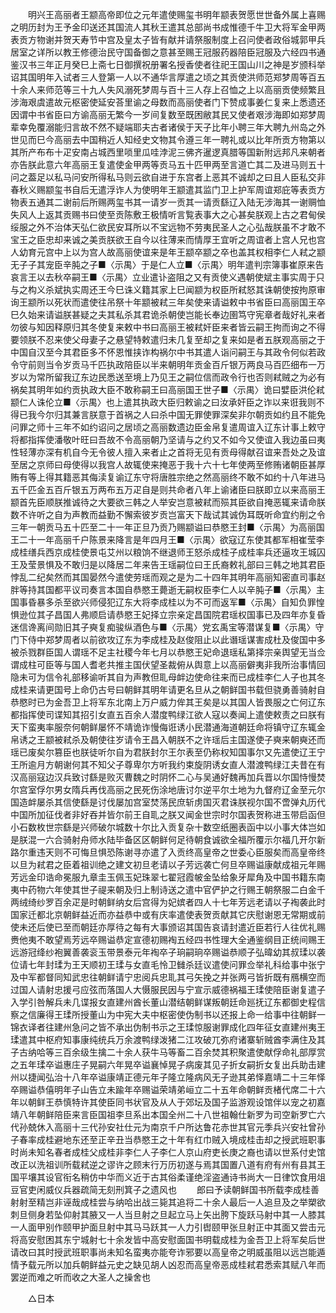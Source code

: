 <!-- { "loadSidebar": true } -->
　　明兴王高丽者王颛高帝即位之元年遣使赐玺书明年颛表贺愿世世备外属上喜赐之明历封为王予金印送还其国流人其秋王遣其总部尚书成惟德千牛卫大将军金甲两表贡方物谢并贺天寿节中宫及皇太子皆有献并请祭服制度上召问使者政俗城郭甲兵居室之详所以教王修德治民守国备御之意甚至赐王冠服药器陪臣冠服及六经四书通鉴汉书三年正月癸巳上斋七日御撰祝册署名授香使者往祀王国山川之神是岁颁科举诏其国明年入试者三人登第一人以不通华言厚遣之顷之其贡使洪师范郑梦周等百五十余人来师范等三十九人失风溺死梦周与百十三人存上召恤之上以高丽贡使频繁且涉海艰虞遣故元枢密使延安荅里谕之母数而高丽使者门下赞成事姜仁复来上悉遗还因谓中书省臣曰方谕高丽无繁今一岁间复数至既困敝其民又使者艰涉海即如郑梦周辈幸免覆溺能归言故不然不疑端耶夫古者诸侯于天子比年小聘三年大聘九州岛之外世见而巳今高丽去中国稍近人知经史文物其令遵三年一聘礼或以比年所贡方物第以其所产布布十疋安南占城西里唢里瓜哇浡泥三佛齐暹逻真腊等国新附远邦凡来朝者亦告朕此意六年高丽王复遣使金甲两等贡马五十匹甲两至言道亡其二及进马则五十问之葢足以私马问安所得私马则云欲自进于东宫者上恶其不诚却之曰且人臣私交非春秋义赐颛玺书自后无遣浮诈人为使明年王颛遣其监门卫上护军周谊郑庇等表贡方物表五通其二谢前后所赐两玺书其一请岁一贡其一请贡繇辽入陆无涉海其一谢赒恤失风人上返其贡赐书曰使至贡陈敷王极情听言覧表事大之心甚矣朕观上古之君甸侯绥服之外不治体天弘仁欲民安耳所以不宝远物不劳夷民圣人之心弘哉朕虽不才敢不宝王之臣忠却来诚之美贡朕欲王自今以往薄来而情厚王宜听之周谊者上宫人兄也宫人幼育元宫中上以为宫人故高丽使谊来是年王颛卒颛之卒也盖其权相李仁人弒之颛无子子其宠臣辛肫之子■〈示禺〉于是仁人立■〈示禺〉明年遣判宗簿事崔原来告哀言王以去秋卒嗣王■〈示禺〉立业遣讣盗阻之又有贡使义遇朝使斌主事实周于只与之构义杀斌执实周还王今巳诛义籍其家上巳闻颛为权臣所弒怒其诛朝使按拘原审询王颛所以死状而遣使往吊祭十年颛被弒三年矣使来请谥敕中书省臣曰高丽国王卒巳久始来请谥朕甚疑之夫其私杀其君诡杀朝使岂能长奉边圉笃守宪章者哉好礼来者勿彼与知因释原归其冬使复来敕中书曰高丽王被弒奸臣来者皆云嗣王拘而询之不得要领朕不忍来使父母妻子之悬望特敕遣归未几复至却之复来如是者五朕观高丽之于中国自汉至今其君臣多不怀恩惟挟诈构祸尔中书其遣人诣问嗣王与其政令何似若政令守前则当令岁贡马千匹执政陪臣以半来朝明年贡金百斤银万两良马百匹细布一万岁以为常所留我辽东边民悉送至境上乃见王之嗣位信而政令行也否则弒贼之为必有祸矣其明年如约贡执政大臣不敢称嗣王曰高丽国王世子■〈示禺〉诡曰嬖臣洪伦弒颛仁人诛伦立■〈示禺〉也上遣其执政大臣归敕谕之曰汝承奸臣之诈以来诳我则不得已我今尔归其兼言朕意于首祸之人曰杀中国无罪使罪深矣非尔朝贡如约且不能免问罪之师十三年不如约诏问之居顷之高丽数遗边臣金帛复遣周谊入辽东计事上敕守将都指挥使潘敬叶旺曰吾故不令高丽朝乃坚请与之约又不如今又使谊入我边虽曰夷性轻薄亦深有机自今无令彼人擅入来者止之首将无见有贡母得献召谊来吾处之及谊至居之京师曰母使得以我宫人故辄使来掩恶于我十六十七年使两至修贿诸朝臣甚厚贿有等上得其籍恶其侮渎复谕辽东守将唐胜宗绝之然高丽终不敢不如约十八年进马五千匹金五百斤银五万两布五万疋自是则共命者八年上谕诸臣曰朕即立以来高丽王颛首先臣顺朕推诚待之大要欲三韩之人举安岂意被弒而殒其臣欲自掩恶辄来请命朕数不许听之自为声教而益勤不懈索彼岁贡岂富天下哉试其诚伪耳既听命宜约削之令三年一朝贡马五十匹至二十一年正旦乃贡乃赐颛谥曰恭愍王封■〈示禺〉为高丽国王二十一年高丽千户陈景来降言是年四月王■〈示禺〉欲寇辽东使其都军相崔莹李成桂缮兵西京成桂使景屯艾州以粮饷不继退师王怒杀成桂子成桂率兵还逼攻王城囚王及莹景惧及不敢归是以降居二年来告王瑶嗣位曰王氏裔敕礼部曰三韩之地其君臣悖乱二纪矣然而其国晏然今遣使劳瑶而观之是为二十四年其明年高丽知密直司事赵胖等持其国都平议司奏言本国自恭愍王薨逝无嗣权臣李仁人以辛肫子■〈示禺〉主国事昏暴多杀至欲兴师侵犯辽东大将李成桂以为不可而返军■〈示禺〉自知负罪惶惧逊位其子昌国人弗顺启请恭愍王妃择立宗亲定昌国院君瑶权国事已及四年亦复昏迷信谗离间勋旧其子奭复痴骏纵酒色与■〈示禺〉党玄禹宝等潜谋复■〈示禺〉守门下侍中郑梦周者以前欲攻辽东为李成桂及赵俊阻止以此谮瑶谋害成杜及俊国中多被杀戮群臣国人谓瑶不足主社稷今年七月以恭愍王妃命退瑶私第择宗亲舆望无当佥谓成柱可臣等与国人耆老共推主国伏望圣裁俯从舆意上以高丽僻夷非我所治事情回隐未可为信令礼部移谕听其自为声教但耴母衅边使命往来而已成桂李仁人子也其冬成桂来请更国号上命仍古号曰朝鲜其明年请更名旦从之朝鲜国书载但骁勇善骑射自恭愍时已为金吾卫上将军东北南上万户威力侔其王矣是以其国人皆畏服之亡何辽东都指挥使司谍知其招引女直五百余人潜度鸭绿江欲人寇以奏闻上遣使敕责之曰朕有天下蛮夷率服奈何朝鲜屡怀不靖诡诈慢侮诳诱小民潜通海道朝廷命将镇守辽东辄金帛诱之王颛被弒杀及朝使往岁请令王昌入朝朕不之许瑶后主国遂使子奭来朝奭还而瑶已废矣尔篡臣也朕徒听尔自为君朕封尔王尔表至仍称权知国事尔又先遣使辽王宁王所逾月方朝谢何其不知父子尊卑尔方听我约束旋阴诱女直人潜渡鸭绿江夫昔在有汉高丽寇边汉兵致讨繇是败灭曹魏之时阴怀二心与吴通好魏再加兵晋以尔国恃慢焚尔宫室俘尔男女隋兵再伐高丽之民死伤涂地唐讨尔逆平尔土地为九督府辽金至元尔国造衅屡杀其信使繇是讨伐屡加宫室焚荡民庶斩虏国灭君诛朕视尔国不啻弹丸历代中国所加征伐者非好吞并皆尔前王自耴之朕又闻金世宗时尔国表贺称进玉带启函但小石数枚世宗繇是兴师破尔城数十尔比入贡复杂十数空纸圈表函中以小事大体岂如是朕混一六合骑射舟师水陆毕备区区朝鲜何足待朝食诚欲全福所覆示尔福几开尔新路尔重违天则不可悔旦惧恐陈谢寻亦遣了入贡终高皇帝之世委心臣服矣而高皇帝终以旦为弒君之臣着祖训绝之建文初旦老请以子芳远袭亡何旦卒赐谥康献成祖元年赐芳远金印诰命冕服九章圭玉佩玉妃珠翠七翟冠霞帔金坠给象牙犀角及中国书籍东南夷中药物六年使其世子禔来朝及归上制诗送之遣中官俨护之行赐王朝祭服二白金千两绒绮纱罗百余疋是时朝鲜纳女后宫得为妃嫔者四人十七年芳远老请以子裪袭此时国家迁都北京朝鲜益近而亦益恭中或有庆率遣使表贺贡献其它庆慰谢恩无常期或前使未还后使已至而朝廷亦厚待之每有大事颁诏其国告哀请封遣近臣若行人往优礼赐赉他夷不敢望焉芳远卒赐谥恭定宣德初赐裪五经四书性理大全通鉴纲目正统间赐王远游冠绛纱袍翼善袭衮玉带景泰元年裪卒子珦嗣珦卒赐谥恭顺子弘暐幼其叔瑈以袭位请七年封瑈为王天顺初王瑈与女直毛怜卫雠杀廷议遣使问罪佥举礼科给事中张宁及中军都督同知武忠往朝鲜请宁忠阅兵忠耴其弓矢挽之并张两弓皆折既有鴈横空而过国人请射忠援弓应弦而落国人大慑服民因与宁宣示威德祸福王瑈使陪臣谢复遣子入学引咎解兵未几谍报女直建州酋长董山潜结朝鲜谋叛朝廷命廵抚辽东都御史程信察之信廉得王瑈所授董山为中宪大夫中枢密使伪制书以还报上命一给事中往朝鲜一锦衣译者往建州急问之皆不承出伪制书示之王瑈惊服谢罪成化四年征女直建州夷王瑈遣其中枢府知事康纯统兵万余渡鸭绿泼猪二江攻破兀弥府诸寨斩贼酋李满住及其子古纳哈等三百余级生擒二十余人获牛马等畜二百余焚其积聚遣使献俘命礼部厚赏之五年瑈卒谥惠庄子晃嗣六年晃卒谥襄悼晃子病废其见子折女嗣折女复出兵助击建州以捷闻弘治十八年卒谥康靖正德元年子隆立隆病风无子逊其弟怿嘉靖二十三年怿卒赐谥恭僖明年子山告立未踰年卒赐谥荣靖弟峘立二十五年命朝鲜贡楮代席二十六年以朝鲜王恭慎特许其使臣同书状官及从人于郊坛及国子监游观设馆伴以宠之初嘉靖八年朝鲜陪臣来言臣国祖李旦系出本国全州二十八世祖翰仕新罗为司空新罗亡六代孙兢休入高丽十三代孙安社仕元为南京千户所达鲁花赤世其官元季兵兴安社曾孙子春率成桂避地东还至正辛丑当恭愍王之十年有红巾贼入境成桂击却之授武班职事时尚未知名春者成桂父成桂非李仁人子李仁人京山府吏长庚之裔也请以世系付史馆改正以洗祖训所载弒逆之谬许之顾末行万历初遂与焉其国置八道有府有州有县其王国平壤其设官衔名稍仿中华而义近于古其俗柔谨绝淫盗通诗书尚大一日律饮食用俎豆官吏闲威仪兵器疏简无刻刑箕子之遗风也 
　　郎曰予读朝鲜国书所载李成桂善射射至精岂非诬哉成桂尝与纳哈出战三毙其追将二十余人最后一人追旦及之举槊欲刺旦侧身若坠仰射其腋又一人当旦射之旦起立马上矢出胯下旋跃马射中其一人膝其一人面甲别作颐甲护面旦射中其马马跃其一人力引辔颐甲张旦射正中其面又尝击元将高安慰困其东宁城射七十余发皆中高安慰面国书明载成桂为金吾卫上将军矣后世请改曰其时授武班职事尚未知名蛮夷亦能夸诈邪要以高皇帝之明威虽阻以远岂能遁情予载元所以加兵朝鲜益元史之缺见胡人凶忍而高皇帝恶成桂弒君悉索其赋八年而罢逆而难之听而收之大圣人之操舍也 

　　△日本 

